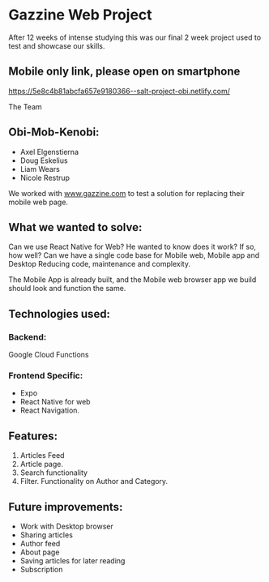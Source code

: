 # Gazzine Web Project

After 12 weeks of intense studying this was our final 2 week project used to test and showcase our skills.

## Mobile only link, please open on smartphone
https://5e8c4b81abcfa657e9180366--salt-project-obi.netlify.com/

The Team

## Obi-Mob-Kenobi:

- Axel Elgenstierna
- Doug Eskelius
- Liam Wears
- Nicole Restrup

We worked with www.gazzine.com to test a solution for replacing their mobile web page.

## What we wanted to solve:

Can we use React Native for Web?
He wanted to know does it work? If so, how well?
Can we have a single code base for Mobile web, Mobile app and Desktop
Reducing code, maintenance and complexity.

The Mobile App is already built, and the Mobile web browser app we build should look and function the same.

## Technologies used:

### Backend:

Google Cloud Functions

### Frontend Specific:

- Expo
- React Native for web
- React Navigation.

## Features:

1. Articles Feed
2. Article page.
3. Search functionality
4. Filter. Functionality on Author and Category.

## Future improvements:

- Work with Desktop browser
- Sharing articles
- Author feed
- About page
- Saving articles for later reading
- Subscription
